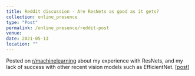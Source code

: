 ```yaml
---
title: Reddit discussion - Are ResNets as good as it gets?
collection: online_presence
type: "Post"
permalink: /online_presence/reddit-post
venue:
date: 2021-05-13
location: ""
---
```


Posted on [r/machinelearning](https://www.reddit.com/r/machinelearning) about my experience with ResNets, and my lack of success with other recent vision models such as EfficientNet. [[post](https://www.reddit.com/r/MachineLearning/comments/nbgb6a/d_are_resnets_as_good_as_it_gets/)]

